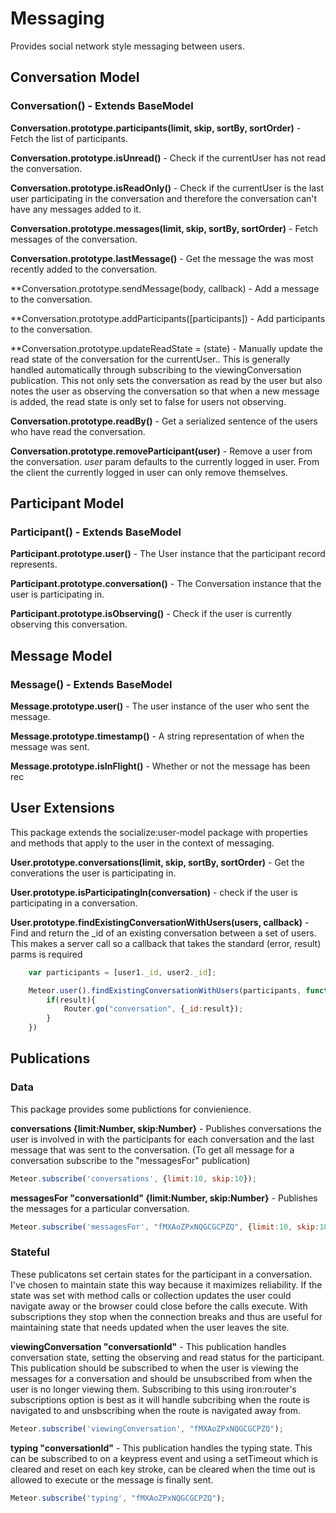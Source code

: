# Messaging #

Provides social network style messaging between users.

## Conversation Model ##

### Conversation() - Extends BaseModel ###

**Conversation.prototype.participants(limit, skip, sortBy, sortOrder)** - Fetch the list of participants.

**Conversation.prototype.isUnread()** - Check if the currentUser has not read the conversation.

**Conversation.prototype.isReadOnly()** - Check if the currentUser is the last user participating in the conversation and therefore the conversation can't have any messages added to it.

**Conversation.prototype.messages(limit, skip, sortBy, sortOrder)** - Fetch messages of the conversation.

**Conversation.prototype.lastMessage()** - Get the message the was most recently added to the conversation.

**Conversation.prototype.sendMessage(body, callback) - Add a message to the conversation.

**Conversation.prototype.addParticipants([participants]) - Add participants to the conversation.

**Conversation.prototype.updateReadState = (state) - Manually update the read state of the conversation for the currentUser.. This is generally handled automatically through subscribing to the viewingConversation publication. This not only sets the conversation as read by the user but also notes the user as observing the conversation so that when a new message is added, the read state is only set to false for users not observing.

**Conversation.prototype.readBy()** - Get a serialized sentence of the users who have read the conversation.

**Conversation.prototype.removeParticipant(user)** - Remove a user from the conversation. *user* param defaults to the currently logged in user. From the client the currently logged in user can only remove themselves.


## Participant Model ##

### Participant() - Extends BaseModel ###

**Participant.prototype.user()** - The User instance that the participant record represents.

**Participant.prototype.conversation()** - The Conversation instance that the user is participating in.

**Participant.prototype.isObserving()** -  Check if the user is currently observing this conversation.


## Message Model ##

### Message() - Extends BaseModel ###

**Message.prototype.user()** - The user instance of the user who sent the message.

**Message.prototype.timestamp()** - A string representation of when the message was sent.

**Message.prototype.isInFlight()** - Whether or not the message has been rec

## User Extensions ##

This package extends the socialize:user-model package with properties and methods that apply to the user in the context of messaging.

**User.prototype.conversations(limit, skip, sortBy, sortOrder)** - Get the converations the user is participating in.

**User.prototype.isParticipatingIn(conversation)** - check if the user is participating in a conversation.

**User.prototype.findExistingConversationWithUsers(users, callback)** - Find and return the _id of an existing conversation between a set of users. This makes a server call so a callback that takes the standard (error, result) parms is required

```javascript
    var participants = [user1._id, user2._id];

    Meteor.user().findExistingConversationWithUsers(participants, function(error, result){
        if(result){
            Router.go("conversation", {_id:result});
        }
    })
```


## Publications ##

### Data ###

This package provides some publictions for convienience.

**conversations  {limit:Number, skip:Number}** - Publishes conversations the user is involved in with the participants for each conversation and the last message that was sent to the conversation. (To get all message for a conversation subscribe to the "messagesFor" publication)

```javascript
Meteor.subscribe('conversations', {limit:10, skip:10});
```

**messagesFor "conversationId" {limit:Number, skip:Number}** - Publishes the messages for a particular conversation.

```javascript
Meteor.subscribe('messagesFor', "fMXAoZPxNQGCGCPZQ", {limit:10, skip:10});
```

### Stateful ###

These publicatons set certain states for the participant in a conversation. I've chosen to maintain state this way because it maximizes reliability. If the state was set with method calls or collection updates the user could navigate away or the browser could close before the calls execute. With subscriptions they stop when the connection breaks and thus are useful for maintaining state that needs updated when the user leaves the site.

**viewingConversation "conversationId"** - This publication handles conversation state, setting the observing and read status for the participant. This publication should be subscribed to when the user is viewing the messages for a conversation and should be unsubscribed from when the user is no longer viewing them. Subscribing to this using iron:router's subscriptions option is best as it will handle subcribing when the route is navigated to and unsbscribing when the route is navigated away from.

```javascript
Meteor.subscribe('viewingConversation', "fMXAoZPxNQGCGCPZQ");
```

**typing "conversationId"** - This publication handles the typing state. This can be subscribed to on a keypress event and using a setTimeout which is cleared and reset on each key stroke, can be cleared when the time out is allowed to execute or the message is finally sent.

```javascript
Meteor.subscribe('typing', "fMXAoZPxNQGCGCPZQ");
```
